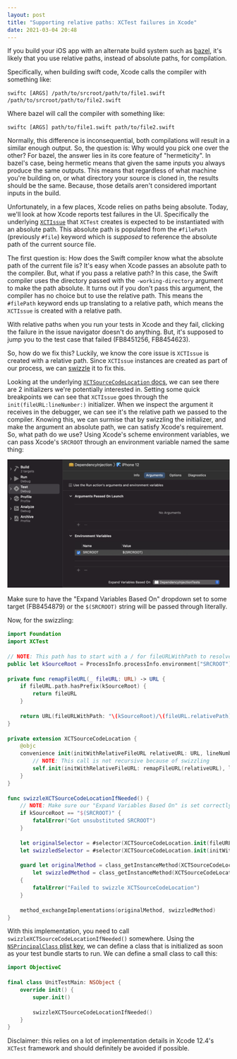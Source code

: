 ```yaml
---
layout: post
title: "Supporting relative paths: XCTest failures in Xcode"
date: 2021-03-04 20:48
---
```


If you build your iOS app with an alternate build system such as
[bazel](https://www.bazel.build), it's likely that you use relative
paths, instead of absolute paths, for compilation.

Specifically, when building swift code, Xcode calls the compiler with
something like:

```
swiftc [ARGS] /path/to/srcroot/path/to/file1.swift /path/to/srcroot/path/to/file2.swift
```

Where bazel will call the compiler with something like:

```
swiftc [ARGS] path/to/file1.swift path/to/file2.swift
```

Normally, this difference is inconsequential, both compilations will
result in a similar enough output. So, the question is: Why would you
pick one over the other? For bazel, the answer lies in its core feature
of "hermeticity". In bazel's case, being hermetic means that given the
same inputs you always produce the same outputs. This means that
regardless of what machine you're building on, or what directory your
source is cloned in, the results should be the same. Because, those
details aren't considered important inputs in the build.

Unfortunately, in a few places, Xcode relies on paths being absolute.
Today, we'll look at how Xcode reports test failures in the UI.
Specifically the underlying
[`XCTIssue`](https://developer.apple.com/documentation/xctest/xctissue)
that `XCTest` creates is expected to be instantiated with an absolute
path. This absolute path is populated from the `#filePath` (previously
`#file`) keyword which is _supposed_ to reference the absolute path of
the current source file.

The first question is: How does the Swift compiler know what the
absolute path of the current file is? It's easy when Xcode passes an
absolute path to the compiler. But, what if you pass a relative path? In
this case, the Swift compiler uses the directory passed with the
`-working-directory` argument to make the path absolute. It turns out if
you don't pass this argument, the compiler has no choice but to use the
relative path. This means the `#filePath` keyword ends up translating to
a relative path, which means the `XCTIssue` is created with a relative
path.

With relative paths when you run your tests in Xcode and they
fail, clicking the failure in the issue navigator doesn't do anything.
But, it's supposed to jump you to the test case that failed (FB8451256,
FB8454623).

So, how do we fix this? Luckily, we know the core issue is `XCTIssue` is
created with a relative path. Since `XCTIssue` instances are created as
part of our process, we can
[swizzle](https://nshipster.com/method-swizzling) it to fix this.

Looking at the underlying [`XCTSourceCodeLocation`
docs](https://developer.apple.com/documentation/xctest/xctsourcecodelocation),
we can see there are 2 initializers we're potentially interested in.
Setting some quick breakpoints we can see that `XCTIssue` goes through
the `init(fileURL:lineNumber:)` initializer. When we inspect the
argument it receives in the debugger, we can see it's the relative path
we passed to the compiler. Knowing this, we can surmise that by
swizzling the initializer, and make the argument an absolute path, we
can satisfy Xcode's requirement. So, what path do we use? Using Xcode's
scheme environment variables, we can pass Xcode's `SRCROOT` through an
environment variable named the same thing:

![](/images/srcroot.png)

Make sure to have the "Expand Variables Based On" dropdown set to some
target (FB8454879) or the `$(SRCROOT)` string will be passed through
literally.

Now, for the swizzling:


```swift
import Foundation
import XCTest

// NOTE: This path has to start with a / for fileURLWithPath to resolve it correctly as an absolute path
public let kSourceRoot = ProcessInfo.processInfo.environment["SRCROOT"]!

private func remapFileURL(_ fileURL: URL) -> URL {
    if fileURL.path.hasPrefix(kSourceRoot) {
        return fileURL
    }

    return URL(fileURLWithPath: "\(kSourceRoot)/\(fileURL.relativePath)")
}

private extension XCTSourceCodeLocation {
    @objc
    convenience init(initWithRelativeFileURL relativeURL: URL, lineNumber: Int) {
        // NOTE: This call is not recursive because of swizzling
        self.init(initWithRelativeFileURL: remapFileURL(relativeURL), lineNumber: lineNumber)
    }
}

func swizzleXCTSourceCodeLocationIfNeeded() {
    // NOTE: Make sure our "Expand Variables Based On" is set correctly
    if kSourceRoot == "$(SRCROOT)" {
        fatalError("Got unsubstituted SRCROOT")
    }

    let originalSelector = #selector(XCTSourceCodeLocation.init(fileURL:lineNumber:))
    let swizzledSelector = #selector(XCTSourceCodeLocation.init(initWithRelativeFileURL:lineNumber:))

    guard let originalMethod = class_getInstanceMethod(XCTSourceCodeLocation.self, originalSelector),
        let swizzledMethod = class_getInstanceMethod(XCTSourceCodeLocation.self, swizzledSelector) else
    {
        fatalError("Failed to swizzle XCTSourceCodeLocation")
    }

    method_exchangeImplementations(originalMethod, swizzledMethod)
}
```

With this implementation, you need to call
`swizzleXCTSourceCodeLocationIfNeeded()` somewhere. Using the
[`NSPrincipalClass` plist
key](https://developer.apple.com/documentation/bundleresources/information_property_list/nsprincipalclass),
we can define a class that is initialized as soon as your test bundle
starts to run. We can define a small class to call this:

```swift
import ObjectiveC

final class UnitTestMain: NSObject {
    override init() {
        super.init()

        swizzleXCTSourceCodeLocationIfNeeded()
    }
}
```

Disclaimer: this relies on a lot of implementation details in Xcode
12.4's `XCTest` framework and should definitely be avoided if possible.
